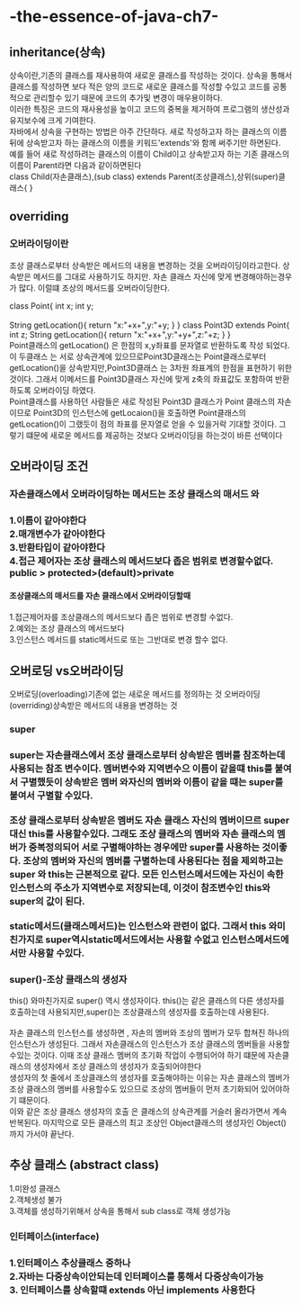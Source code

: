 <h1>-the-essence-of-java-ch7-</h1>
<h2>inheritance(상속)</h2>
상속이란,기존의 클래스를 재사용하여 새로운 클래스를 작성하는 것이다. 상속을 통해서 클래스를 작성하면 보다 적은 양의 코드로 새로운 클래스를 작성할 수있고 코드를 공통적으로 관리할수 있기 때문에 코드의 추가및 변경이 매우용이하다.<br>
이러한 특징은 코드의 재사용성을 높이고 코드의 중복을 제거하여 프로그램의 생산성과 유지보수에 크게 기여한다.<br>
자바에서 상속을 구현하는 방법은 아주 간단하다. 새로 작성하고자 하는 클래스의 이름 뒤에 상속받고자 하는 클래스의 이름을 키워드'extends'와 함께 써주기만 하면된다.<br>
예를 들어 새로 작성하려는 클래스의 이름이 Child이고 상속받고자 하는 기존 클래스의 이름이 Parent라면 다음과 같이하면된다<br>
class Child(자손클래스),(sub class) extends Parent(조상클래스),상위(super)클래스{
}
<h2>overriding</h2>
<h3> 오버라이딩이란</h3>
조상 클래스로부터 상속받은 메서드의 내용을 변경하는 것을 오버라이딩이라고한다. 상속받은 메서드를 그대로 사용하기도 하지만. 자손 클래스 자신에 맞게 변경해야하는경우가 많다.
이럴떄 조상의 메서드를 오버라이딩한다.</br>

class Point{
  int x;
  int y;<br>
 <br> String getLocation(){
      return "x:"+x+",y:"+y;
  }
}
class Point3D extends Point{
 int z;
  String  getLocation(){
      return "x:"+x+",y:"+y+",z:"+z;
  }
}<br>
Point클래스의 getLocation() 은 한점의 x,y좌표를 문자열로 반환하도록 작성 되었다.<br>
이 두클래스 는 서로 상속관계에 있으므로Point3D클래스는 Point클래스로부터 getLocation()을 상속받지만,Point3D클래스 는 3차원 좌표계의 한점을 표현하기 위한 것이다. 그래서 이메서드를 Point3D클래스 자신에 맞게 z축의 좌표값도 포함하여 반환하도록 오버라이딩 하였다.<br>
Point클래스를 사용하던 사람들은  새로 작성된 Point3D 클래스가 Point 클래스의 자손이므로 Point3D의 인스턴스에 getLocaion()을 호출하면 Point클래스의 getLocation()이 그랬듯이 점의 좌표를 문자열로 얻을 수 있을거락 기대할 것이다. 그렇기 떄문에 새로운 메서드를 제공하는 것보다 오버라이딩을 하는것이 바른 선택이다 

<h2>오버라이딩 조건</h2>
<h3>자손클래스에서 오버라이딩하는 메서드는 조상 클래스의 매서드 와<h3>

1.이름이 같아야한다<br>
2.매개변수가 같아야한다<br>
3.반환타입이 같아야한다<br>
4.접근 제어자는 조상 클래스의 메서드보다 좁은 범위로 변경할수없다.
  public > protected>(default)>private
  <h4> 조상클래스의 매서드를 자손 클래스에서 오버라이딩할때 </h4>
  1.접근제어자를 조상클래스의 메서드보다 좁은 범위로 변경할 수없다.<br>
  2.예외는 조상 클래스의 메서드보다<br>
  3.인스턴스 메서드를 static메서드로 또는 그반대로 변경 할수 없다.</br>
  <h2>오버로딩 vs오버라이딩</h2>
  오버로딩(overloading)기존에 없는 새로운 메서드를 정의하는 것
  오버라이딩(overriding)상속받은 메서드의 내용을 변경하는 것
  <h3>super<h3>
super는 자손클래스에서 조상 클래스로부터 상속받은 멤버를 참조하는데 사용되는 참조 변수이다. 멤버변수와 지역변수으 이름이 같을떄 this를 붙여서 구별했듯이 상속받은 멤버 와자신의 멤버와 이름이 같을 떄는 super를 붙여서 구별할 수있다.<br></br>
조상 클래스로부터 상속받은 멤버도 자손 클래스 자신의 멤버이므르 super 대신 this를 사용할수있다. 그래도 조상 클래스의 멤버와 자손 클래스의 멤버가 중복정의되어 서로 구별해야하는 경우에만 super를 사용하는 것이좋다.
    조상의 멤버와 자신의 멤버를 구별하는데 사용된다는 점을 제외하고는 super 와 this는 근본적으로 같다. 모든 인스턴스메서드에는 자신이 속한 인스턴스의 주소가 지역변수로 저장되는데, 이것이 참조변수인 this와 super의 값이 된다.<br></br>
  static메서드(클래스메서드)는 인스턴스와 관련이 없다. 그래서 this 와미친가지로 super역시static메서드에서는 사용할 수없고 인스턴스메서드에서만 사용할 수있다.
  <h3>super()-조상 클래스의 생성자</h3>
  this() 와마친가지로 super() 역시 생성자이다. this()는 같은 클래스의 다른 생성자를 호출하는데 사용되지만,super()는 조상클래스의 생성자를 호출하는데 사용된다.<br></br>
  자손 클래스의 인스턴스를 생성하면 , 자손의 멤버와 조상의 멤버가  모두 합쳐진 하나의 인스턴스가 생성된다. 그래서 자손클래스의 인스턴스가 조상 클래스의 멤버들을 사용할수있는 것이다. 이때 조상 클래스 멤버의 초기화 작업이 수행되어야 하기 떄문에 자손클래스의 생성자에서 조상 클래스의 생성자가 호출되어야한다</br>
   생성자의 첫 줄에서  조상클래스의 생성자를 호출해야하는 이유는 자손 클래스의 멤버가 조상 클래스의 멤버를 사용할수도 있으므로 조상의 멤버들이 먼저 초기화되어 있어야하기 떄문이다.<br>
   이와 같은 조상 클래스 생성자의 호출 은 클래스의 상속관계를 거슬러 올라가면서 계속 반복된다. 마지막으로 모든 클래스의 최고 조상인 Object클래스의 생성자인 Object() 까지 가서야 끝난다.
  <h2> 추상 클래스 (abstract class)</h2>
   1.미완성 클래스<br>
   2.객체생성 불가<br>
   3.객체를 생성하기위해서 상속을 통해서 sub class로 객체 생성가능<br>
   <h3>인터페이스(interface)<h3>
    1.인터페이스 추상클래스 중하나<br>
    2.자바는 다중상속이안되는데 인터페이스를 통해서 다중상속이가능<br>
    3. 인터페이스를 상속할떄 extends 아닌 implements 사용한다
  
